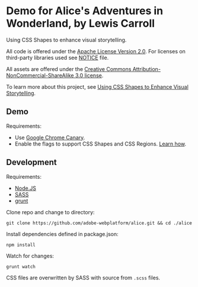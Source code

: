 Demo for Alice's Adventures in Wonderland, by Lewis Carroll
====

Using CSS Shapes to enhance visual storytelling.

All code is offered under the [Apache License Version 2.0](http://www.apache.org/licenses/LICENSE-2.0). For licenses on third-party libraries used see [NOTICE](./NOTICE) file.

All assets are offered under the [Creative Commons Attribution-NonCommercial-ShareAlike 3.0 license](http://creativecommons.org/licenses/by-nc-sa/3.0/deed.en_US). 

To learn more about this project, see [Using CSS Shapes to Enhance Visual Storytelling](http://blogs.adobe.com/webplatform/2013/10/23/css-shapes-visual-storytelling/).

Demo
---

Requirements:

- Use [Google Chrome Canary](https://www.google.com/intl/en/chrome/browser/canary.html).
- Enable the flags to support CSS Shapes and CSS Regions. [Learn how](http://html.adobe.com/webplatform/enable/).


Development
---

Requirements:
- [Node.JS](http://nodejs.org/)
- [SASS](http://sass-lang.com/)
- [grunt](http://gruntjs.com/)

Clone repo and change to directory:

`git clone https://github.com/adobe-webplatform/alice.git && cd ./alice`

Install dependencies defined in package.json:

`npm install`

Watch for changes:

`grunt watch`



CSS files are overwritten by SASS with source from `.scss` files.
